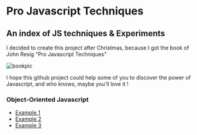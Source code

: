 # Pro Javascript Techniques
## An index of JS techniques & Experiments

I decided to create this project after Christmas, because I got the book of John Resig "Pro Javascript Techniques" 

![bookpic](http://ecx.images-amazon.com/images/I/512Smg0xM9L._SL160_.jpg)

I hope this github project could help some of you to discover the power of Javascript, and who knows, maybe you'll love it !


### Object-Oriented Javascript
+ [Example 1](http://lukyvj.github.io/ProJSTechniques/examples/example_1.html)
+ [Example 2](http://lukyvj.github.io/ProJSTechniques/examples/example_2.html)
+ [Example 3](http://lukyvj.github.io/ProJSTechniques/examples/example_3.html)